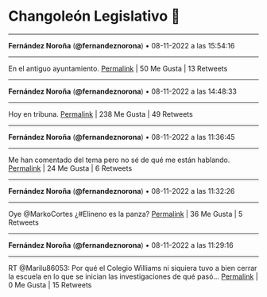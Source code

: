# Changoleón Legislativo 🙈
*****
**Fernández Noroña** (**@fernandeznorona**) • 08-11-2022 a las 15:54:16
*****
En el antiguo ayuntamiento.
[Permalink](https://twitter.com/fernandeznorona/status/1590130615344472066) | 50 Me Gusta | 13 Retweets
*****
**Fernández Noroña** (**@fernandeznorona**) • 08-11-2022 a las 14:48:33
*****
Hoy en tribuna.
[Permalink](https://twitter.com/fernandeznorona/status/1590114076067176449) | 238 Me Gusta | 49 Retweets
*****
**Fernández Noroña** (**@fernandeznorona**) • 08-11-2022 a las 11:36:45
*****
Me han comentado del tema pero no sé de qué me están hablando.
[Permalink](https://twitter.com/fernandeznorona/status/1590065808612655105) | 24 Me Gusta | 6 Retweets
*****
**Fernández Noroña** (**@fernandeznorona**) • 08-11-2022 a las 11:32:26
*****
Oye @MarkoCortes ¿#Elineno es la panza?
[Permalink](https://twitter.com/fernandeznorona/status/1590064722006548481) | 36 Me Gusta | 5 Retweets
*****
**Fernández Noroña** (**@fernandeznorona**) • 08-11-2022 a las 11:29:16
*****
RT @Marilu86053: Por qué el Colegio Williams ni siquiera tuvo a bien cerrar la escuela en lo que se inician las investigaciones de qué pasó…
[Permalink](https://twitter.com/fernandeznorona/status/1590063926989172736) | 0 Me Gusta | 15 Retweets